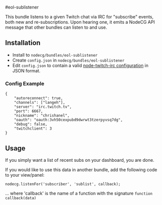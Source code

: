 #eol-sublistener

This bundle listens to a given Twitch chat via IRC for "subscribe" events, both new and re-subscriptions. 
Upon hearing one, it emits a NodeCG API message that other bundles can listen to and use.

## Installation

- Install to `nodecg/bundles/eol-sublistener`
- Create `config.json` in `nodecg/bundles/eol-sublistener`
- Edit `config.json` to contain a valid [node-twitch-irc configuration](https://github.com/Schmoopiie/node-twitch-irc/wiki/Configuration) in JSON format.

### Config Example
```
{
    "autoreconnect": true,
    "channels": ["langeh"],
    "server": "irc.twitch.tv",
    "port": 6667,
    "nickname": "chrishanel",
    "oauth": "oauth:3vh50cexpubd9dwrwt3tzerpyvsq7dg",
    "debug": false,
    "twitchclient": 3
}
```

## Usage

If you simply want a list of recent subs on your dashboard, you are done.

If you would like to use this data in another bundle, add the following code to your view/panel:
```
nodecg.listenFor('subscriber', 'sublist', callback);
```
... where 'callback' is the name of a function with the signature `function callback(data)`

